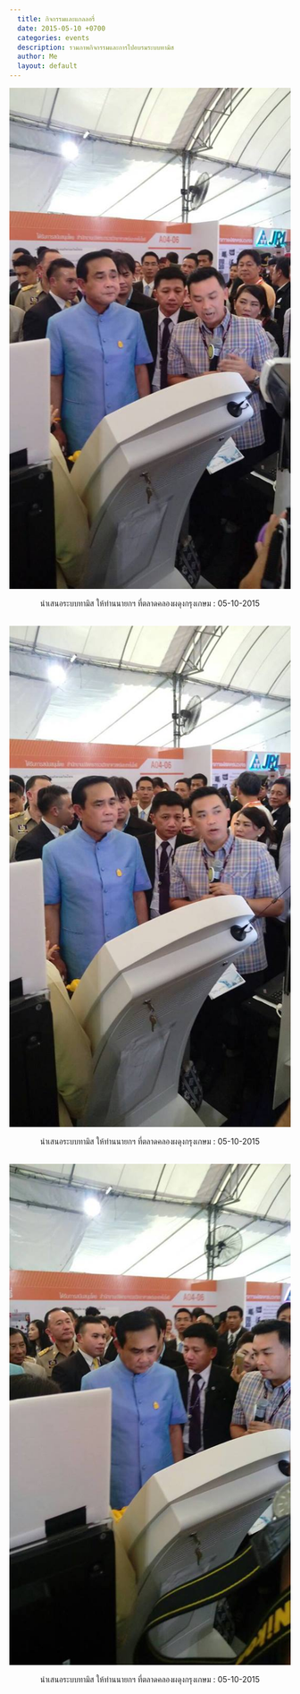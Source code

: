 ```yaml
---
  title: กิจกรรมและแกลลอรี่
  date: 2015-05-10 +0700		  
  categories: events		
  description: รวมภาพกิจกรรมและการไปอบรมระบบทามิส
  author: Me		 
  layout: default
---
```


<div style="text-align:center" markdown="1">
<img src="/pics/events/05102015/05102015-01.jpg" alt="events" style="width: 600px; "/>    

นำเสนอระบบทามิส ให้ท่านนายกฯ ที่ตลาดคลองผดุงกรุงเกษม : 05-10-2015
 <br> <br>

<img src="/pics/events/05102015/05102015-02.jpg" alt="events" style="width: 600px; "/>  

นำเสนอระบบทามิส ให้ท่านนายกฯ ที่ตลาดคลองผดุงกรุงเกษม : 05-10-2015
 <br> <br>

<img src="/pics/events/05102015/05102015-03.jpg" alt="events" style="width: 600px; "/>  

นำเสนอระบบทามิส ให้ท่านนายกฯ ที่ตลาดคลองผดุงกรุงเกษม : 05-10-2015
</div>

